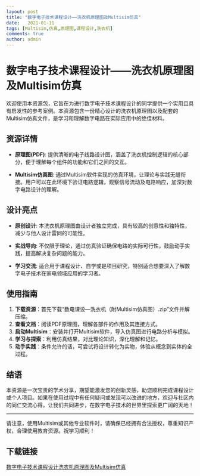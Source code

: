 ```yaml
---
layout: post
title: "数字电子技术课程设计——洗衣机原理图及Multisim仿真"
date:   2021-01-11
tags: [Multisim,仿真,原理图,课程设计,洗衣机]
comments: true
author: admin
---
```

# 数字电子技术课程设计——洗衣机原理图及Multisim仿真

欢迎使用本资源包，它旨在为进行数字电子技术课程设计的同学提供一个实用且具有启发性的参考案例。本资源包含一份精心设计的洗衣机原理图以及配套的Multisim仿真文件，是学习和理解数字电路在实际应用中的绝佳材料。

## 资源详情

- **原理图(PDF)**: 提供清晰的电子线路设计图，涵盖了洗衣机控制逻辑的核心部分，便于理解每个组件的功能和它们之间的交互。
  
- **Multisim仿真图**: 通过Multisim软件实现的仿真环境，让理论与实践无缝衔接。用户可以在此环境下验证电路逻辑，观察信号流动及电路响应，加深对数字电路设计的理解。

## 设计亮点

- **原创设计**: 本洗衣机原理图由设计者独立完成，具有较高的创意性和独特性，减少与他人设计雷同的可能性。
  
- **实战导向**: 不仅限于理论，通过仿真验证确保电路的实际可行性，鼓励动手实践，提高解决复杂问题的能力。
  
- **学习交流**: 适合用于课程设计、自学或是项目研究，特别适合想要深入了解数字电子技术在家电领域应用的学习者。

## 使用指南

1. **下载资源**：首先下载“数电课设—洗衣机（附Multisim仿真图）.zip”文件并解压缩。
2. **查看文档**：阅读PDF原理图，理解各部件的作用及其连接方式。
3. **启动Multisim**：安装并打开Multisim软件，导入仿真图进行电路分析与模拟。
4. **学习与探索**：利用仿真结果，对比理论知识，深化理解和记忆。
5. **动手实践**：条件允许的话，可尝试将设计转化为实物，体验从概念到实体的全过程。

## 结语

本资源是一次宝贵的学术分享，期望能激发您的创新灵感，助您顺利完成课程设计或个人项目。如果在使用过程中有任何疑问或发现可以改进的地方，欢迎与社区内的同仁交流心得。让我们共同进步，在数字电子技术的世界里探索更广阔的天地！

---

请注意，使用Multisim或其他专业软件时，请确保已经拥有合法授权，尊重知识产权，合理使用教育资源。祝学习顺利！

## 下载链接

[数字电子技术课程设计洗衣机原理图及Multisim仿真](https://pan.quark.cn/s/91219f7f0d9b)